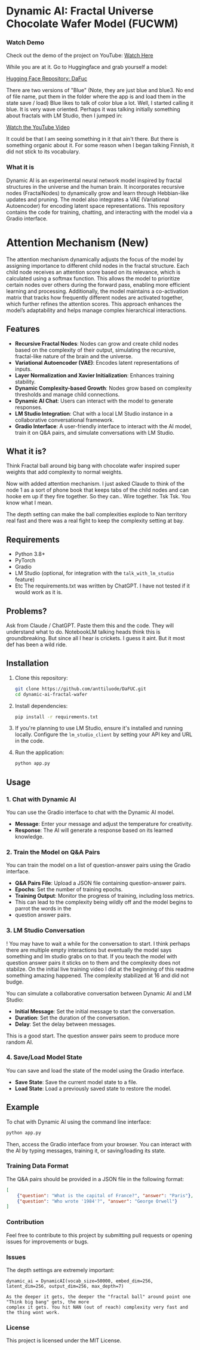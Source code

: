 
# Dynamic AI: Fractal Universe Chocolate Wafer Model (FUCWM) 

### Watch Demo

Check out the demo of the project on YouTube: [Watch Here](https://www.youtube.com/live/d__ras4nLU4)

While you are at it. Go to Huggingface and grab yourself a model: 

[Hugging Face Repository: DaFuc](https://huggingface.co/spaces/Aluode/DaFuc/tree/main)

There are two versions of "Blue" (Note, they are just blue and blue3. No end of file name, put them in the folder 
where the app is and load them in the state save  / load) Blue likes to talk of color blue a lot. Well, I started calling it blue. It is very wave 
oriented. Perhaps it was talking initially something about fractals with LM Studio, then I jumped in: 

[Watch the YouTube Video](https://www.youtube.com/live/d__ras4nLU4)

It could be that I am seeing something in it that ain't there. But there is something organic about it. For some reason 
when I began talking Finnish, it did not stick to its vocabulary. 

### What it is

Dynamic AI is an experimental neural network model inspired by fractal structures in the universe and the human brain. It incorporates recursive nodes (FractalNodes) to dynamically grow and learn through Hebbian-like updates and pruning. The model also integrates a VAE (Variational Autoencoder) for encoding latent space representations. This repository contains the code for training, chatting, and interacting with the model via a Gradio interface.

# Attention Mechanism (New)

The attention mechanism dynamically adjusts the focus of the model by assigning importance to different child nodes in the fractal structure. Each child node receives an attention score based on its relevance, which is calculated using a softmax function. This allows the model to prioritize certain nodes over others during the forward pass, enabling more efficient learning and processing. Additionally, the model maintains a co-activation matrix that tracks how frequently different nodes are activated together, which further refines the attention scores. This approach enhances the model’s adaptability and helps manage complex hierarchical interactions.


## Features

- **Recursive Fractal Nodes**: Nodes can grow and create child nodes based on the complexity of their output, simulating the recursive, fractal-like nature of the brain and the universe.
- **Variational Autoencoder (VAE)**: Encodes latent representations of inputs.
- **Layer Normalization and Xavier Initialization**: Enhances training stability.
- **Dynamic Complexity-based Growth**: Nodes grow based on complexity thresholds and manage child connections.
- **Dynamic AI Chat**: Users can interact with the model to generate responses.
- **LM Studio Integration**: Chat with a local LM Studio instance in a collaborative conversational framework.
- **Gradio Interface**: A user-friendly interface to interact with the AI model, train it on Q&A pairs, and simulate conversations with LM Studio.

## What it is?

Think Fractal ball around big bang with chocolate wafer inspired super weights that add complexity to normal weights. 

Now with added attention mechanism. I just asked Claude to think of the node 1 as a sort of phone book that keeps tabs 
of the child nodes and can hooke em up if they fire together. So they can.. Wire together. Tsk Tsk. You know what I mean. 

The depth setting can make the ball complexities explode to Nan territory real fast and there was a real fight to keep the 
complexity setting at bay. 
  
## Requirements
- Python 3.8+
- PyTorch
- Gradio
- LM Studio (optional, for integration with the `talk_with_lm_studio` feature)
- Etc
The requirements.txt was written by ChatGPT. I have not tested if it would work as it is.

## Problems?

Ask from Claude / ChatGPT. Paste them this and the code. They will understand what to do. NotebookLM 
talking heads think this is groundbreaking. But since all I hear is crickets. I guess it aint. But it most 
def has been a wild ride. 

## Installation

1. Clone this repository:

   ```bash
   git clone https://github.com/anttiluode/DaFUC.git
   cd dynamic-ai-fractal-wafer
   ```

2. Install dependencies:

   ```bash
   pip install -r requirements.txt
   ```

3. If you're planning to use LM Studio, ensure it's installed and running locally. Configure the `lm_studio_client` by setting your API key and URL in the code.

4. Run the application:

   ```bash
   python app.py
   ```

## Usage

### 1. Chat with Dynamic AI

You can use the Gradio interface to chat with the Dynamic AI model.

- **Message**: Enter your message and adjust the temperature for creativity.
- **Response**: The AI will generate a response based on its learned knowledge.

### 2. Train the Model on Q&A Pairs

You can train the model on a list of question-answer pairs using the Gradio interface.

- **Q&A Pairs File**: Upload a JSON file containing question-answer pairs.
- **Epochs**: Set the number of training epochs.
- **Training Output**: Monitor the progress of training, including loss metrics.
- This can lead to the complexity being wildly off and the model begins to parrot the words in the
- question answer pairs. 

### 3. LM Studio Conversation

! You may have to wait a while for the conversation to start. I think perhaps there are 
multiple empty interactions but eventually the model says something and lm studio grabs on to that. 
If you teach the model with question answer pairs it sticks on to them and the complexity 
does not stabilze. On the initial live training video I did at the beginning of this readme 
something amazing happened. The complexity stabilized at 16 and did not budge. 

You can simulate a collaborative conversation between Dynamic AI and LM Studio:

- **Initial Message**: Set the initial message to start the conversation.
- **Duration**: Set the duration of the conversation.
- **Delay**: Set the delay between messages.

This is a good start. The question answer pairs seem to produce more random AI. 

### 4. Save/Load Model State

You can save and load the state of the model using the Gradio interface.

- **Save State**: Save the current model state to a file.
- **Load State**: Load a previously saved state to restore the model.

## Example

To chat with Dynamic AI using the command line interface:

```bash
python app.py
```

Then, access the Gradio interface from your browser. You can interact with the AI by typing messages, training it, or saving/loading its state.

### Training Data Format

The Q&A pairs should be provided in a JSON file in the following format:

```json
[
    {"question": "What is the capital of France?", "answer": "Paris"},
    {"question": "Who wrote '1984'?", "answer": "George Orwell"}
]
```

### Contribution

Feel free to contribute to this project by submitting pull requests or opening issues for improvements or bugs.

### Issues

The depth settings are extremely important: 

    dynamic_ai = DynamicAI(vocab_size=50000, embed_dim=256, latent_dim=256, output_dim=256, max_depth=7)

    As the deeper it gets, the deeper the "fractal ball" around point one "Think big bang" gets, the more 
    complex it gets. You hit NAN (out of reach) complexity very fast and the thing wont work. 

### License

This project is licensed under the MIT License.
